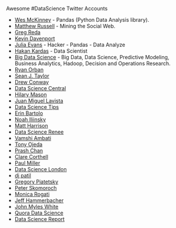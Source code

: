 Awesome #DataScience Twitter Accounts 

- [Wes McKinney](https://twitter.com/wesmckinn) - Pandas (Python Data Analysis library).
- [Matthew Russell](https://twitter.com/ptwobrussell) - Mining the Social Web.
- [Greg Reda](https://twitter.com/gjreda) 
- [Kevin Davenport](https://twitter.com/KevinLDavenport)
- [Julia Evans](https://twitter.com/b0rk) - Hacker - Pandas - Data Analyze
- [Hakan Kardas](https://twitter.com/hakan_kardes) - Data Scientist
- [Big Data Science](https://twitter.com/analyticbridge) - Big Data, Data Science, Predictive Modeling, Business Analytics, Hadoop, Decision and Operations Research.
- [Ryan Orban](https://twitter.com/ryanorban)
- [Sean J. Taylor](https://twitter.com/seanjtaylor)
- [Drew Conway](https://twitter.com/drewconway)
- [Data Science Central](https://twitter.com/DataScienceCtrl)
- [Hilary Mason](https://twitter.com/hmason)
- [Juan Miguel Lavista](https://twitter.com/BDataScientist)
- [Data Science Tips](https://twitter.com/datasciencetips)
- [Erin Bartolo](https://twitter.com/erinbartolo)
- [Noah Iliinsky](https://twitter.com/noahi)
- [Matt Harrison](https://twitter.com/__mharrison__)
- [Data Science Renee](https://twitter.com/BecomingDataSci)
- [Vamshi Ambati](https://twitter.com/vambati)
- [Tony Ojeda](https://twitter.com/tonyojeda3)
- [Prash Chan](https://twitter.com/MDMGeek)
- [Clare Corthell](https://twitter.com/clarecorthell)
- [Paul Miller](https://twitter.com/PaulMiller)
- [Data Science London](https://twitter.com/ds_ldn)
- [dj patil](https://twitter.com/dpatil)
- [Gregory Piatetsky](https://twitter.com/kdnuggets)
- [Peter Skomoroch](https://twitter.com/peteskomoroch)
- [Monica Rogati](https://twitter.com/mrogati)
- [Jeff Hammerbacher](https://twitter.com/hackingdata)
- [John Myles White](https://twitter.com/johnmyleswhite)
- [Quora Data Science](https://twitter.com/q_datascience)
- [Data Science Report](https://twitter.com/TedOBrien93)